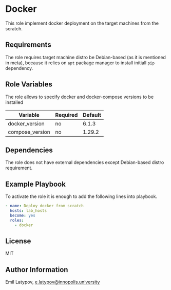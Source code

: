 Docker
=========

This role implement docker deployment on the target machines from the scratch.

Requirements
------------

The role requires target machine distro be Debian-based (as it is mentioned in meta), because it relies on `apt` package manager to install initiall `pip` dependency.

Role Variables
--------------

The role allows to specify docker and docker-compose versions to be installed

| Variable        | Required | Default |
| --------------- | -------- | ------- |
| docker_version  | no       | 6.1.3   |
| compose_version | no       | 1.29.2  |


Dependencies
------------

The role does not have external dependencies except Debian-based distro requirement.

Example Playbook
----------------

To activate the role it is enough to add the following lines into playbook.

```yml
- name: Deploy docker from scratch
  hosts: lab_hosts
  become: yes
  roles:
    - docker

```

License
-------

MIT

Author Information
------------------

Emil Latypov, e.latypov@innopolis.university
